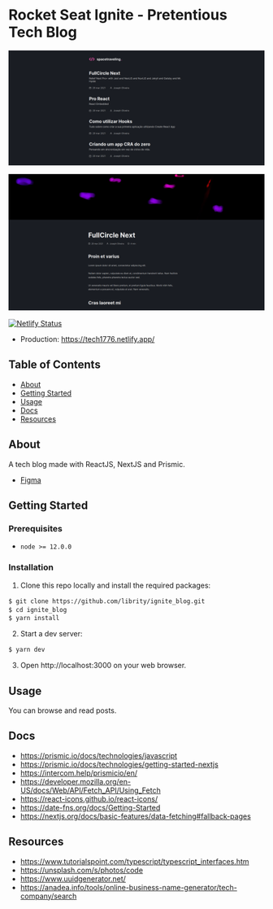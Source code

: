 # Rocket Seat Ignite - Pretentious Tech Blog

<p align="center">
  <img src=".github/home.png">
</p>

<p align="center">
  <img src=".github/post.png">
</p>

[![Netlify Status](https://api.netlify.com/api/v1/badges/c2998254-a346-4076-93f2-f913c6499105/deploy-status)](https://app.netlify.com/sites/blissful-brahmagupta-a9be45/deploys)

- Production: https://tech1776.netlify.app/

## Table of Contents

- [About](#about)
- [Getting Started](#getting_started)
- [Usage](#usage)
- [Docs](#docs)
- [Resources](#resources)

## About <a name = "about"></a>

A tech blog made with ReactJS, NextJS and Prismic.

- [Figma](https://www.figma.com/file/0Y26j0tf1K2WB5c1ja5hov/Desafios-M%C3%B3dulo-3-ReactJS?node-id=0:1)

## Getting Started <a name = "getting_started"></a>

### Prerequisites

- `node >= 12.0.0`

### Installation

1. Clone this repo locally and install the required packages:

```bash
$ git clone https://github.com/librity/ignite_blog.git
$ cd ignite_blog
$ yarn install
```

2. Start a dev server:

```bash
$ yarn dev
```

3. Open http://localhost:3000 on your web browser.

## Usage <a name = "usage"></a>

You can browse and read posts.

## Docs <a name = "docs"></a>

- https://prismic.io/docs/technologies/javascript
- https://prismic.io/docs/technologies/getting-started-nextjs
- https://intercom.help/prismicio/en/
- https://developer.mozilla.org/en-US/docs/Web/API/Fetch_API/Using_Fetch
- https://react-icons.github.io/react-icons/
- https://date-fns.org/docs/Getting-Started
- https://nextjs.org/docs/basic-features/data-fetching#fallback-pages

## Resources <a name = "resources"></a>

- https://www.tutorialspoint.com/typescript/typescript_interfaces.htm
- https://unsplash.com/s/photos/code
- https://www.uuidgenerator.net/
- https://anadea.info/tools/online-business-name-generator/tech-company/search
